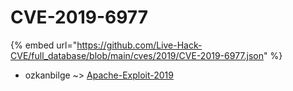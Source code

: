 # CVE-2019-6977
{% embed url="https://github.com/Live-Hack-CVE/full_database/blob/main/cves/2019/CVE-2019-6977.json" %}

* ozkanbilge ~> [Apache-Exploit-2019](https://www.alice-snow.ru/2019/database/cve-2019-6977/apache-exploit-2019-ozkanbilge)